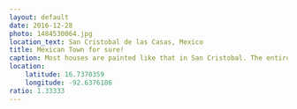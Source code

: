```yaml
---
layout: default
date: 2016-12-28
photo: 1484530064.jpg
location_text: San Cristobal de las Casas, Mexico
title: Mexican Town for sure!
caption: Most houses are painted like that in San Cristobal. The entire city is so colorful and pretty!
location:
    latitude: 16.7370359
    longitude: -92.6376186
ratio: 1.33333
---
```

